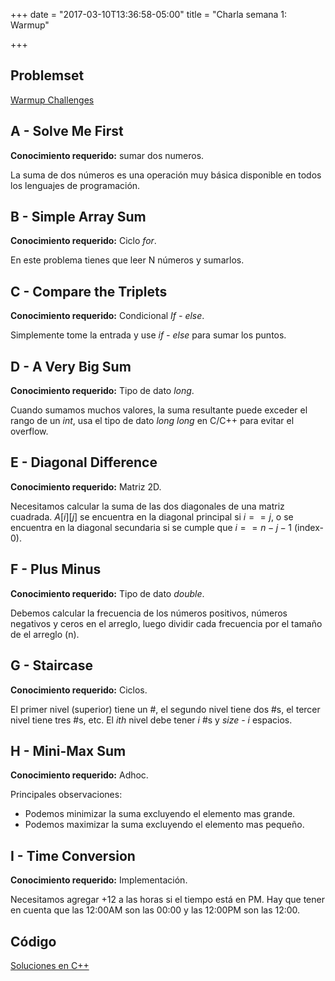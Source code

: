 +++
date = "2017-03-10T13:36:58-05:00"
title = "Charla semana 1: Warmup"

+++

## Problemset
[Warmup Challenges](https://www.hackerrank.com/domains/algorithms/warmup)

## A - Solve Me First

**Conocimiento requerido:** sumar dos numeros.

La suma de dos números es una operación muy básica disponible en todos los lenguajes de programación.

## B - Simple Array Sum

**Conocimiento requerido:** Ciclo *for*.

En este problema tienes que leer N números y sumarlos.


## C - Compare the Triplets

**Conocimiento requerido:** Condicional *If - else*.

Simplemente tome la entrada y use *if - else* para sumar los puntos.

## D - A Very Big Sum

**Conocimiento requerido:** Tipo de dato *long*.

Cuando sumamos muchos valores, la suma resultante puede exceder el rango de un *int*, usa el tipo de dato *long long* en C/C++ para evitar el overflow.

## E - Diagonal Difference
**Conocimiento requerido:** Matriz 2D.

Necesitamos calcular la suma de las dos diagonales de una matriz cuadrada.
$A[i][j]$ se encuentra en la diagonal principal si $i == j$, o se encuentra en la diagonal secundaria si se cumple que $i == n - j - 1$ (index-0).

## F - Plus Minus

**Conocimiento requerido:** Tipo de dato *double*.

Debemos calcular la frecuencia de los números positivos, números negativos y ceros en el arreglo, luego dividir cada frecuencia por el tamaño de el arreglo (n).

## G - Staircase

**Conocimiento requerido:** Ciclos.

El primer nivel (superior) tiene un #, el segundo nivel tiene dos #s, el tercer nivel tiene tres #s, etc. El *ith* nivel debe tener *i* #s y *size - i* espacios.

## H - Mini-Max Sum

**Conocimiento requerido:** Adhoc.

Principales observaciones:
- Podemos minimizar la suma excluyendo el elemento mas grande.
- Podemos maximizar la suma excluyendo el elemento mas pequeño.

## I - Time Conversion

**Conocimiento requerido:** Implementación.

Necesitamos agregar +12 a las horas si el tiempo está en PM. Hay que tener en cuenta que las 12:00AM son las 00:00 y las 12:00PM son las 12:00.

## Código
[Soluciones en C++](https://github.com/Yefri97/Competitive-Programming/tree/master/In-Silico/Semana%201)
